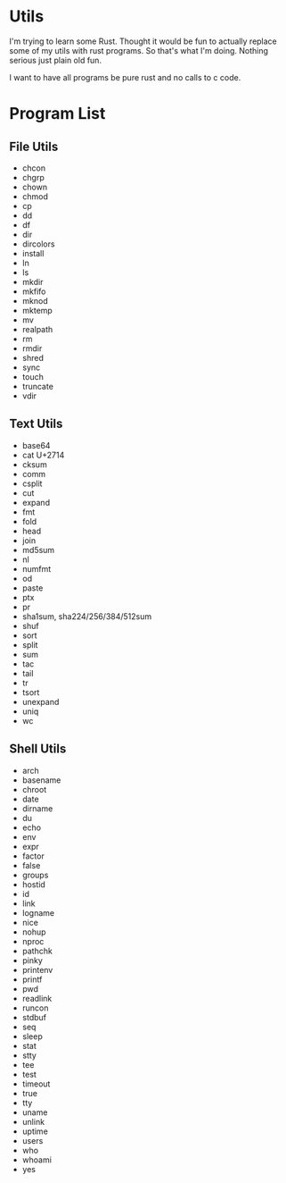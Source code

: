 Utils
=====

I'm trying to learn some Rust. Thought it would be
fun to actually replace some of my utils with rust
programs. So that's what I'm doing. Nothing serious
just plain old fun.

I want to have all programs be pure rust and no calls
to c code.

Program List
============

File Utils
----------

 + chcon
 + chgrp
 + chown
 + chmod
 + cp
 + dd
 + df
 + dir
 + dircolors
 + install
 + ln
 + ls
 + mkdir
 + mkfifo
 + mknod
 + mktemp
 + mv
 + realpath
 + rm
 + rmdir
 + shred
 + sync
 + touch
 + truncate
 + vdir

Text Utils
----------

 + base64
 + cat		U+2714
 + cksum
 + comm
 + csplit
 + cut
 + expand
 + fmt
 + fold
 + head
 + join
 + md5sum
 + nl
 + numfmt
 + od
 + paste
 + ptx
 + pr
 + sha1sum, sha224/256/384/512sum
 + shuf
 + sort
 + split
 + sum
 + tac
 + tail
 + tr
 + tsort
 + unexpand
 + uniq
 + wc

Shell Utils
-----------

 + arch
 + basename
 + chroot
 + date
 + dirname
 + du
 + echo
 + env
 + expr
 + factor
 + false
 + groups
 + hostid
 + id
 + link
 + logname
 + nice
 + nohup
 + nproc
 + pathchk
 + pinky
 + printenv
 + printf
 + pwd
 + readlink
 + runcon
 + stdbuf
 + seq
 + sleep
 + stat
 + stty
 + tee
 + test
 + timeout
 + true
 + tty
 + uname
 + unlink
 + uptime
 + users
 + who
 + whoami
 + yes
